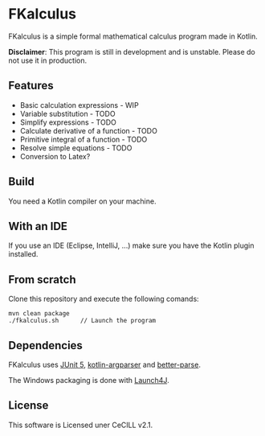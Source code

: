 # FKalculus #

FKalculus is a simple formal mathematical calculus program made in Kotlin.

**Disclaimer**: This program is still in development and is unstable.
Please do not use it in production.

## Features ##

- Basic calculation expressions - WIP
- Variable substitution - TODO
- Simplify expressions - TODO
- Calculate derivative of a function - TODO
- Primitive integral of a function - TODO
- Resolve simple equations - TODO
- Conversion to Latex?


## Build ##

You need a Kotlin compiler on your machine.

## With an IDE ##

If you use an IDE (Eclipse, IntelliJ, ...) make sure you have
the Kotlin plugin installed.

## From scratch ##

Clone this repository and execute the following comands:

```
mvn clean package
./fkalculus.sh      // Launch the program
```

## Dependencies ##

FKalculus uses [JUnit 5](https://github.com/junit-team/junit5/),
[kotlin-argparser](https://github.com/xenomachina/kotlin-argparser)
and [better-parse](https://github.com/h0tk3y/better-parse).

The Windows packaging is done with [Launch4J](http://launch4j.sourceforge.net/).

## License ##

This software is Licensed uner CeCILL v2.1.
